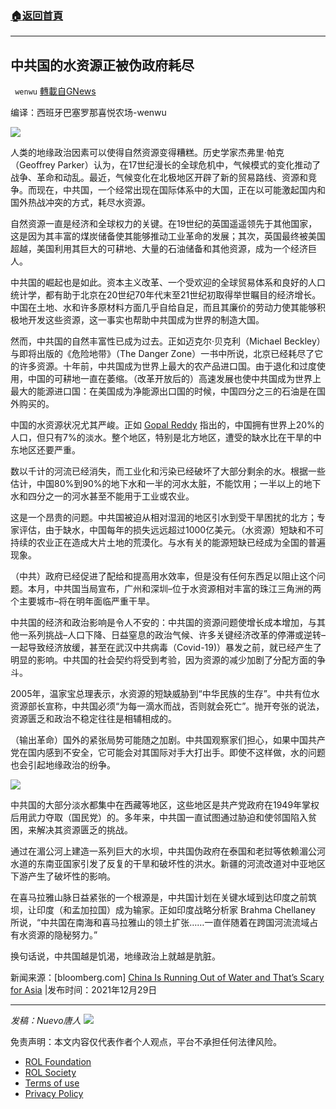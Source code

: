 ###  [:house:返回首頁](https://github.com/ourhimalayas/txt)
---


## 中共国的水资源正被伪政府耗尽
` wenwu` [轉載自GNews](https://gnews.org/zh-hans/1807898/)

编译：西班牙巴塞罗那喜悦农场-wenwu

![](https://assets.gnews.org/wp-content/uploads/2021/12/image-1929.png)

人类的地缘政治因素可以使得自然资源变得糟糕。历史学家杰弗里·帕克（Geoffrey Parker）认为，在17世纪漫长的全球危机中，气候模式的变化推动了战争、革命和动乱。最近，气候变化在北极地区开辟了新的贸易路线、资源和竞争。而现在，中共国，一个经常出现在国际体系中的大国，正在以可能激起国内和国外热战冲突的方式，耗尽水资源。

自然资源一直是经济和全球权力的关键。在19世纪的英国遥遥领先于其他国家，这是因为其丰富的煤炭储备使其能够推动工业革命的发展；其次，英国最终被美国超越，美国利用其巨大的可耕地、大量的石油储备和其他资源，成为一个经济巨人。

中共国的崛起也是如此。资本主义改革、一个受欢迎的全球贸易体系和良好的人口统计学，都有助于北京在20世纪70年代末至21世纪初取得举世瞩目的经济增长。中国在土地、水和许多原材料方面几乎自给自足，而且其廉价的劳动力使其能够积极地开发这些资源，这一事实也帮助中共国成为世界的制造大国。

然而，中共国的自然丰富性已成为过去。正如迈克尔·贝克利（Michael Beckley）与即将出版的《危险地带》（The Danger Zone）一书中所说，北京已经耗尽了它的许多资源。十年前，中共国成为世界上最大的农产品进口国。由于退化和过度使用，中国的可耕地一直在萎缩。（改革开放后的）高速发展也使中共国成为世界上最大的能源进口国：在美国成为净能源出口国的时候，中国四分之三的石油是在国外购买的。

中国的水资源状况尤其严峻。正如 [Gopal Reddy](https://www.linkedin.com/in/gopal-reddy-1a7bb58) 指出的，中国拥有世界上20%的人口，但只有7%的淡水。整个地区，特别是北方地区，遭受的缺水比在干旱的中东地区还要严重。

数以千计的河流已经消失，而工业化和污染已经破坏了大部分剩余的水。根据一些估计，中国80%到90%的地下水和一半的河水太脏，不能饮用；一半以上的地下水和四分之一的河水甚至不能用于工业或农业。

这是一个昂贵的问题。中共国被迫从相对湿润的地区引水到受干旱困扰的北方；专家评估，由于缺水，中国每年的损失远远超过1000亿美元。（水资源）短缺和不可持续的农业正在造成大片土地的荒漠化。与水有关的能源短缺已经成为全国的普遍现象。

（中共）政府已经促进了配给和提高用水效率，但是没有任何东西足以阻止这个问题。本月，中共国当局宣布，广州和深圳–位于水资源相对丰富的珠江三角洲的两个主要城市–将在明年面临严重干旱。

中共国的经济和政治影响是令人不安的：中共国的资源问题使增长成本增加，与其他一系列挑战–人口下降、日益窒息的政治气候、许多关键经济改革的停滞或逆转–一起导致经济放缓，甚至在武汉中共病毒（Covid-19)）暴发之前，就已经产生了明显的影响。中共国的社会契约将受到考验，因为资源的减少加剧了分配方面的争斗。

2005年，温家宝总理表示，水资源的短缺威胁到“中华民族的生存”。中共有位水资源部长宣称，中共国必须“为每一滴水而战，否则就会死亡”。抛开夸张的说法，资源匮乏和政治不稳定往往是相辅相成的。

（输出革命）国外的紧张局势可能随之加剧。中共国观察家们担心，如果中国共产党在国内感到不安全，它可能会对其国际对手大打出手。即使不这样做，水的问题也会引起地缘政治的纷争。

![](https://assets.gnews.org/wp-content/uploads/2021/12/image-1931.png)

中共国的大部分淡水都集中在西藏等地区，这些地区是共产党政府在1949年掌权后用武力夺取（国民党）的。多年来，中共国一直试图通过胁迫和使邻国陷入贫困，来解决其资源匮乏的挑战。

通过在湄公河上建造一系列巨大的水坝，中共国伪政府在泰国和老挝等依赖湄公河水道的东南亚国家引发了反复的干旱和破坏性的洪水。新疆的河流改道对中亚地区下游产生了破坏性的影响。

在喜马拉雅山脉日益紧张的一个根源是，中共国计划在关键水域到达印度之前筑坝，让印度（和孟加拉国）成为输家。正如印度战略分析家 Brahma Chellaney 所说，“中共国在南海和喜马拉雅山的领土扩张……一直伴随着在跨国河流流域占有水资源的隐秘努力。”

换句话说，中共国越是饥渴，地缘政治上就越是肮脏。

新闻来源：[bloomberg.com] [China Is Running Out of Water and That’s Scary for Asia](https://www.bloomberg.com/opinion/articles/2021-12-29/china-s-water-shortage-is-scary-for-india-thailand-vietnam) |发布时间：2021年12月29日

* * *

*发稿：Nuevo唐人*
![](https://assets.gnews.org/wp-content/uploads/2021/12/GNEWS_CH.-1-3-6.jpeg)
 

免责声明：本文内容仅代表作者个人观点，平台不承担任何法律风险。

- [ROL Foundation](https://rolfoundation.org/)
- [ROL Society](https://rolsociety.org/)
- [Terms of use](https://gnews.org/terms-of-use-3/)
- [Privacy Policy](https://gnews.org/privacy-policy/)
